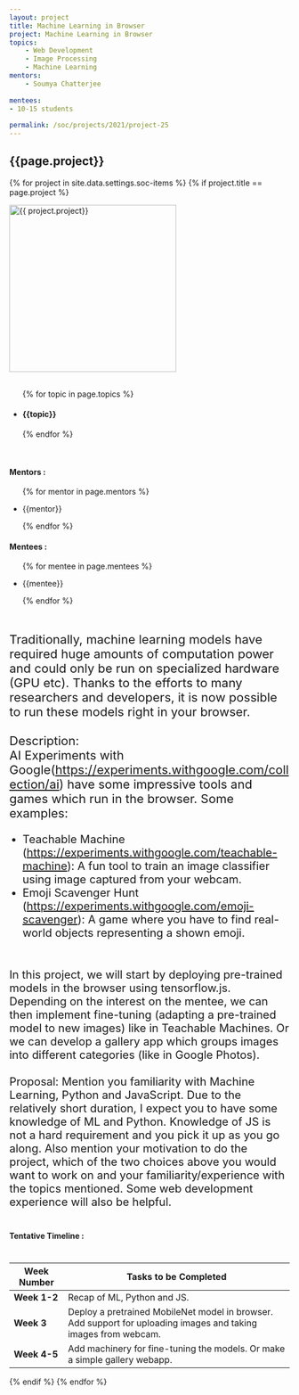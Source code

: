 ```yaml
---
layout: project
title: Machine Learning in Browser
project: Machine Learning in Browser
topics:
    - Web Development
    - Image Processing
    - Machine Learning
mentors:
    - Soumya Chatterjee     
    
mentees:
- 10-15 students   
    
permalink: /soc/projects/2021/project-25
---
```


<h2 class="display1 m-3 p-3 text-center">{{page.project}}</h2>

{% for project in site.data.settings.soc-items %}
{% if project.title == page.project %}
<div>
    <img src="{{ site.baseurl }}/{{ project.image }}"  width = "300" height="300" alt="{{ project.project}}" class="border rounded img-soc">
</div>
<div>
    <br>
    <ul>
        {% for topic in page.topics %}
        <li><h4 class="text-primary text-center">{{topic}}</h4></li>
        {% endfor %}
    </ul>
    <br>
    <h4 class="display3  ">Mentors :</h4> 
    <ul>
        {% for mentor in page.mentors %}
        <li><p class="lead">{{mentor}}</p></li>
        {% endfor %}
    </ul>
    <h4 class="display3  ">Mentees :</h4> 
    <ul>
        {% for mentee in page.mentees %}
        <li><p class="lead">{{mentee}}</p></li>
        {% endfor %}
    </ul>
</div>
<div>
    <p class="display3" style = "font-size:22px;" >
        <br>
        Traditionally, machine learning models have required huge amounts of computation power and could only be run on specialized hardware (GPU etc). Thanks to the efforts to many researchers and developers, it is now possible to run these models right in your browser.
        <br><br>
        Description:
        <br>
        AI Experiments with Google(<a href = "https://experiments.withgoogle.com/collection/ai">https://experiments.withgoogle.com/collection/ai</a>) have some impressive tools and games which run in the browser. Some examples:
        </p>
        <ul style = "list-style-type:disc">
        <li class = "display3 mb-2" style = "font-size:20px">Teachable Machine (<a href = "https://experiments.withgoogle.com/teachable-machine">https://experiments.withgoogle.com/teachable-machine</a>): A fun tool to train an image classifier using image captured from your webcam.</li>
        <li class = "display3 mb-2" style = "font-size:20px">Emoji Scavenger Hunt (<a href = "https://experiments.withgoogle.com/emoji-scavenger">https://experiments.withgoogle.com/emoji-scavenger</a>): A game where you have to find real-world objects representing a shown emoji.</li>
        </ul>
        <br>
        <p class = "display2" style = "font-size:20px">
        In this project, we will start by deploying pre-trained models in the browser using tensorflow.js. Depending on the interest on the mentee, we can then implement fine-tuning (adapting a pre-trained model to new images) like in Teachable Machines. Or we can develop a gallery app which groups images into different categories (like in Google Photos).
        <br><br>
        Proposal: Mention you familiarity with Machine Learning, Python and JavaScript. Due to the relatively short duration, I expect you to have some knowledge of ML and Python. Knowledge of JS is not a hard requirement and you pick it up as you go along. Also mention your motivation to do the project, which of the two choices above you would want to work on and your familiarity/experience with the topics mentioned. Some web development experience will also be helpful.
        <br>
    </p>
</div>
<div>
    <h4 class="display3" style="margin:40px 0px 40px 0px;">Tentative Timeline :</h4>
    <table class="table table-striped">
  <thead>
    <tr>
      <th>Week Number</th>
      <th>Tasks to be Completed</th>
    </tr>
  </thead>
  <tbody>
    <tr>
      <td><strong>Week 1-2</strong></td>
      <td>Recap of ML, Python and JS.</td>
    </tr>
    <tr>
      <td><strong>Week 3</strong></td>
      <td>Deploy a pretrained MobileNet model in browser. Add support for uploading images and taking images from webcam.</td>
    </tr>
    <tr>
      <td><strong>Week 4-5</strong></td>
      <td>Add machinery for fine-tuning the models. Or make a simple gallery webapp.</td>
    </tr>
  </tbody>
</table>
</div>
{% endif %}
{% endfor %}
